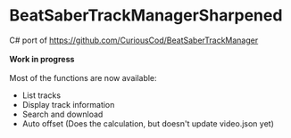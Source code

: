 # BeatSaberTrackManagerSharpened
C# port of https://github.com/CuriousCod/BeatSaberTrackManager </br> </br>
<b> Work in progress </b>  </br> </br>
Most of the functions are now available: 
- List tracks
- Display track information
- Search and download
- Auto offset (Does the calculation, but doesn't update video.json yet)

